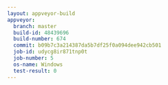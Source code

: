 ```yaml
---
layout: appveyor-build
appveyor:
  branch: master
  build-id: 48439696
  build-number: 674
  commit: b09b7c3a214387da5b7df25f0a094dee942cb501
  job-id: udycg8ir871tnp0t
  job-number: 5
  os-name: Windows
  test-result: 0
---
```

